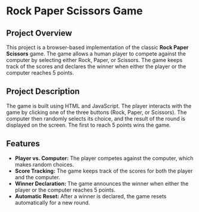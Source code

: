 # Rock Paper Scissors Game

## Project Overview

This project is a browser-based implementation of the classic **Rock Paper Scissors** game. The game allows a human player to compete against the computer by selecting either Rock, Paper, or Scissors. The game keeps track of the scores and declares the winner when either the player or the computer reaches 5 points.

## Project Description

The game is built using HTML and JavaScript. The player interacts with the game by clicking one of the three buttons (Rock, Paper, or Scissors). The computer then randomly selects its choice, and the result of the round is displayed on the screen. The first to reach 5 points wins the game.

## Features

- **Player vs. Computer:** The player competes against the computer, which makes random choices.
- **Score Tracking:** The game keeps track of the scores for both the player and the computer.
- **Winner Declaration:** The game announces the winner when either the player or the computer reaches 5 points.
- **Automatic Reset:** After a winner is declared, the game resets automatically for a new round.

